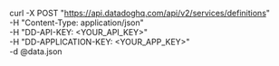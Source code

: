curl -X POST "https://api.datadoghq.com/api/v2/services/definitions" \
-H "Content-Type: application/json" \
-H "DD-API-KEY: <YOUR_API_KEY>" \
-H "DD-APPLICATION-KEY: <YOUR_APP_KEY>" \
-d @data.json
